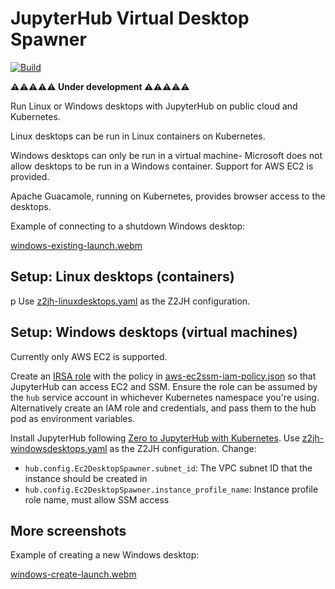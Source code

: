 # JupyterHub Virtual Desktop Spawner

[![Build](https://github.com/manics/jupyterhub-virtualdesktopspawner/actions/workflows/workflow.yml/badge.svg)](https://github.com/manics/jupyterhub-virtualdesktopspawner/actions/workflows/workflow.yml)

**⚠️⚠️⚠️⚠️⚠️ Under development ⚠️⚠️⚠️⚠️⚠️**

Run Linux or Windows desktops with JupyterHub on public cloud and Kubernetes.

Linux desktops can be run in Linux containers on Kubernetes.

Windows desktops can only be run in a virtual machine- Microsoft does not allow desktops to be run in a Windows container.
Support for AWS EC2 is provided.

Apache Guacamole, running on Kubernetes, provides browser access to the desktops.

Example of connecting to a shutdown Windows desktop:

[windows-existing-launch.webm](https://user-images.githubusercontent.com/1644105/236957323-5efb2a6c-0e4e-434c-a1e9-bd9a732f0589.webm)

## Setup: Linux desktops (containers)

p
Use [z2jh-linuxdesktops.yaml](./configs/z2jh-linuxdesktops.yaml) as the Z2JH configuration.

## Setup: Windows desktops (virtual machines)

Currently only AWS EC2 is supported.

Create an [IRSA role](https://docs.aws.amazon.com/eks/latest/userguide/iam-roles-for-service-accounts.html) with the policy in [aws-ec2ssm-iam-policy.json](./aws-iam/aws-ec2ssm-iam-policy.json) so that JupyterHub can access EC2 and SSM.
Ensure the role can be assumed by the `hub` service account in whichever Kubernetes namespace you're using.
Alternatively create an IAM role and credentials, and pass them to the hub pod as environment variables.

Install JupyterHub following [Zero to JupyterHub with Kubernetes](https://z2jh.jupyter.org/en/stable/).
Use [z2jh-windowsdesktops.yaml](./configs/z2jh-windowsdesktops.yaml) as the Z2JH configuration. Change:

- `hub.config.Ec2DesktopSpawner.subnet_id`: The VPC subnet ID that the instance should be created in
- `hub.config.Ec2DesktopSpawner.instance_profile_name`: Instance profile role name, must allow SSM access

## More screenshots

Example of creating a new Windows desktop:

[windows-create-launch.webm](https://user-images.githubusercontent.com/1644105/236957513-2fa86617-6aeb-4530-b526-0b559ad13985.webm)
